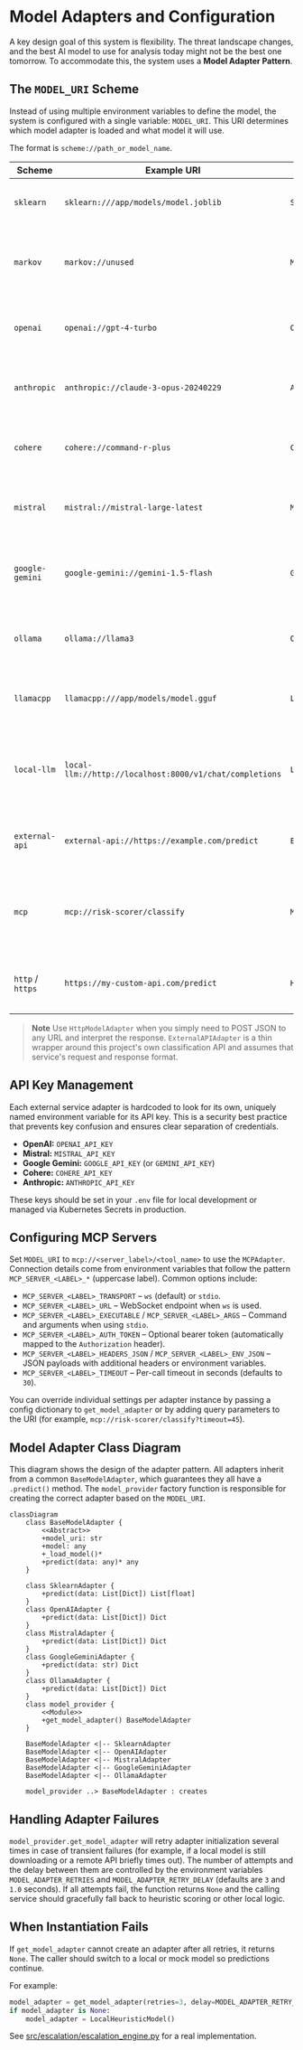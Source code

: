 # Model Adapters and Configuration

A key design goal of this system is flexibility. The threat landscape changes, and the best AI model to use for analysis today might not be the best one tomorrow. To accommodate this, the system uses a **Model Adapter Pattern**.

## The `MODEL_URI` Scheme

Instead of using multiple environment variables to define the model, the system is configured with a single variable: `MODEL_URI`. This URI determines which model adapter is loaded and what model it will use.

The format is `scheme://path_or_model_name`.

| Scheme          | Example URI                                      | Adapter Loaded        | Description                                      |
| --------------- | ------------------------------------------------ | --------------------- | ------------------------------------------------ |
| `sklearn`       | `sklearn:///app/models/model.joblib`             | `SklearnAdapter`      | Loads a local scikit-learn model file.           |
| `markov`        | `markov://unused`                                | `MarkovAdapter`       | Generates a dynamic tarpit page using Markov chains. |
| `openai`        | `openai://gpt-4-turbo`                           | `OpenAIAdapter`       | Uses the OpenAI API with the specified model.    |
| `anthropic`     | `anthropic://claude-3-opus-20240229`             | `AnthropicAdapter`    | Calls the Anthropic API with the specified model. |
| `cohere`        | `cohere://command-r-plus`                        | `CohereAdapter`       | Uses the Cohere API with the specified model.    |
| `mistral`       | `mistral://mistral-large-latest`                 | `MistralAdapter`      | Uses the Mistral API with the specified model.   |
| `google-gemini` | `google-gemini://gemini-1.5-flash`               | `GoogleGeminiAdapter` | Uses the Google GenAI SDK with the specified model. |
| `ollama`        | `ollama://llama3`                                | `OllamaAdapter`       | Connects to a local Ollama server to use a model. |
| `llamacpp`      | `llamacpp:///app/models/model.gguf`              | `LlamaCppAdapter`     | Loads a local `gguf` model with llama-cpp-python. |
| `local-llm`     | `local-llm://http://localhost:8000/v1/chat/completions` | `LocalLLMApiAdapter` | Sends prompts to a locally hosted OpenAI-compatible API. |
| `external-api`  | `external-api://https://example.com/predict`     | `ExternalAPIAdapter`  | Calls the system's external classification API.  |
| `mcp`           | `mcp://risk-scorer/classify`                     | `MCPAdapter`          | Invokes a Model Context Protocol tool via websocket or stdio. |
| `http` / `https` | `https://my-custom-api.com/predict`              | `HttpModelAdapter`    | Calls a generic external prediction API.         |

> **Note**
> Use `HttpModelAdapter` when you simply need to POST JSON to any URL and interpret the response. `ExternalAPIAdapter` is a thin wrapper around this project's own classification API and assumes that service's request and response format.

## API Key Management

Each external service adapter is hardcoded to look for its own, uniquely named environment variable for its API key. This is a security best practice that prevents key confusion and ensures clear separation of credentials.

- **OpenAI:** `OPENAI_API_KEY`
- **Mistral:** `MISTRAL_API_KEY`
- **Google Gemini:** `GOOGLE_API_KEY` (or `GEMINI_API_KEY`)
- **Cohere:** `COHERE_API_KEY`
- **Anthropic:** `ANTHROPIC_API_KEY`

These keys should be set in your `.env` file for local development or managed via Kubernetes Secrets in production.

## Configuring MCP Servers

Set `MODEL_URI` to `mcp://<server_label>/<tool_name>` to use the `MCPAdapter`. Connection details come from environment variables that follow the pattern `MCP_SERVER_<LABEL>_*` (uppercase label). Common options include:

- `MCP_SERVER_<LABEL>_TRANSPORT` – `ws` (default) or `stdio`.
- `MCP_SERVER_<LABEL>_URL` – WebSocket endpoint when `ws` is used.
- `MCP_SERVER_<LABEL>_EXECUTABLE` / `MCP_SERVER_<LABEL>_ARGS` – Command and arguments when using `stdio`.
- `MCP_SERVER_<LABEL>_AUTH_TOKEN` – Optional bearer token (automatically mapped to the `Authorization` header).
- `MCP_SERVER_<LABEL>_HEADERS_JSON` / `MCP_SERVER_<LABEL>_ENV_JSON` – JSON payloads with additional headers or environment variables.
- `MCP_SERVER_<LABEL>_TIMEOUT` – Per-call timeout in seconds (defaults to `30`).

You can override individual settings per adapter instance by passing a config dictionary to `get_model_adapter` or by adding query parameters to the URI (for example, `mcp://risk-scorer/classify?timeout=45`).

## Model Adapter Class Diagram

This diagram shows the design of the adapter pattern. All adapters inherit from a common `BaseModelAdapter`, which guarantees they all have a `.predict()` method. The `model_provider` factory function is responsible for creating the correct adapter based on the `MODEL_URI`.

```mermaid
classDiagram
    class BaseModelAdapter {
        <<Abstract>>
        +model_uri: str
        +model: any
        +_load_model()*
        +predict(data: any)* any
    }

    class SklearnAdapter {
        +predict(data: List[Dict]) List[float]
    }
    class OpenAIAdapter {
        +predict(data: List[Dict]) Dict
    }
    class MistralAdapter {
        +predict(data: List[Dict]) Dict
    }
    class GoogleGeminiAdapter {
        +predict(data: str) Dict
    }
    class OllamaAdapter {
        +predict(data: List[Dict]) Dict
    }
    class model_provider {
        <<Module>>
        +get_model_adapter() BaseModelAdapter
    }

    BaseModelAdapter <|-- SklearnAdapter
    BaseModelAdapter <|-- OpenAIAdapter
    BaseModelAdapter <|-- MistralAdapter
    BaseModelAdapter <|-- GoogleGeminiAdapter
    BaseModelAdapter <|-- OllamaAdapter
    
    model_provider ..> BaseModelAdapter : creates
```

## Handling Adapter Failures

`model_provider.get_model_adapter` will retry adapter initialization several times
in case of transient failures (for example, if a local model is still
downloading or a remote API briefly times out). The number of attempts and the
delay between them are controlled by the environment variables
`MODEL_ADAPTER_RETRIES` and `MODEL_ADAPTER_RETRY_DELAY` (defaults are `3` and
`1.0` seconds). If all attempts fail, the function returns `None` and the calling
service should gracefully fall back to heuristic scoring or other local logic.

## When Instantiation Fails

If `get_model_adapter` cannot create an adapter after all retries, it returns `None`. The caller should switch to a local or mock model so predictions continue.

For example:

```python
model_adapter = get_model_adapter(retries=3, delay=MODEL_ADAPTER_RETRY_DELAY)
if model_adapter is None:
    model_adapter = LocalHeuristicModel()
```

See [src/escalation/escalation_engine.py](../src/escalation/escalation_engine.py) for a real implementation.
